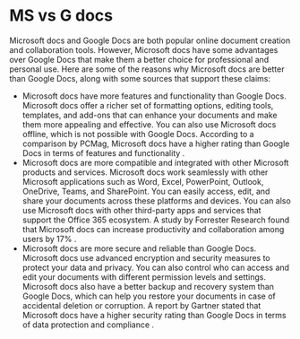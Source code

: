 # MS vs G docs

Microsoft docs and Google Docs are both popular online document creation and collaboration tools. However, Microsoft docs have some advantages over Google Docs that make them a better choice for professional and personal use. Here are some of the reasons why Microsoft docs are better than Google Docs, along with some sources that support these claims:

- Microsoft docs have more features and functionality than Google Docs. Microsoft docs offer a richer set of formatting options, editing tools, templates, and add-ons that can enhance your documents and make them more appealing and effective. You can also use Microsoft docs offline, which is not possible with Google Docs. According to a comparison by PCMag, Microsoft docs have a higher rating than Google Docs in terms of features and functionality .
- Microsoft docs are more compatible and integrated with other Microsoft products and services. Microsoft docs work seamlessly with other Microsoft applications such as Word, Excel, PowerPoint, Outlook, OneDrive, Teams, and SharePoint. You can easily access, edit, and share your documents across these platforms and devices. You can also use Microsoft docs with other third-party apps and services that support the Office 365 ecosystem. A study by Forrester Research found that Microsoft docs can increase productivity and collaboration among users by 17% .
- Microsoft docs are more secure and reliable than Google Docs. Microsoft docs use advanced encryption and security measures to protect your data and privacy. You can also control who can access and edit your documents with different permission levels and settings. Microsoft docs also have a better backup and recovery system than Google Docs, which can help you restore your documents in case of accidental deletion or corruption. A report by Gartner stated that Microsoft docs have a higher security rating than Google Docs in terms of data protection and compliance .

